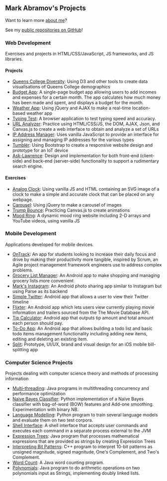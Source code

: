 ## Mark Abramov's Projects

Want to learn more [about me](AboutMe/index.html)?

See my [public repositories on GitHub](https://github.com/markab4?tab=repositories)!

### Web Development
Exercises and projects in HTML/CSS/JavaScript, JS frameworks, and JS libraries.
#### Projects

* [Queens College Diversity](http://markab4.github.io/QC-Diversity/index.html): Using D3 and other tools to create data visualisations of Queens College demographics
* [Budget App](https://markab4.github.io/Budgety/): A single-page budget app allowing users to add incomes and expenses for a certain month. The app calculates how much money has been made and spent, and displays a budget for the month.
* [Weather App](WeatherApp/index.html): Using jQuery and AJAX to make a real-time location-based weather app
* [Typing Test](/Typing-Test/index.html): A browser application to test typing speed and accuracy.
* [URL Analyzer](https://venus.cs.qc.cuny.edu/~abma2399/cs355/urlanalyzer.html): Practice using HTML/CSS/JS, the DOM, AJAX,  Json, and Canvas.js to create a web interface to obtain and analyze a set of URLs
* [IP Address Manager](https://venus.cs.qc.cuny.edu/~abma2399/cs355/IPAddressManager.html): Uses vanilla JavaScript to provide an interface for assigning and managing IP addresses for the various types
* [Tumblër](https://venus.cs.qc.cuny.edu/~abma2399/iot-tumbler/public/): Using Bootstrap to create a responsive website design and prototype for an IoT device
* [Ask-Lawrence](https://ask-lawrence.herokuapp.com): Design and implementation for both front-end (client-side) and back-end (server-side) functionality to support a rudimentary search engine.

#### Exercises
* [Analog Clock](https://markab4.github.io/analog-clock/index.html): Using vanilla JS and HTML containing an SVG image of a clock to make a simple and accurate clock that can be placed on any webpage.
* [Carousel](Carousel/index.html): Using jQuery to make a carousel of images
* [Trump Bounce](TrumpBounce/index.html): Practicing Canvas.js to create animations
* [Mood Ring](MoodRing/index.html): A dynamic mood ring website including 2-D arrays and YouTube videos, using vanilla JS

### Mobile Development
Applications developed for mobile devices.

* [OnTrack](https://android-on-track.github.io/on-track/): An app for students looking to increase their daily focus and drive by making their productivity more tangible, inspired by Scrum, an Agile project management framework engineers use to address complex problems.
* [Grocery List Manager](https://markab4.github.io/Grocery-List-Manager/): An Android app to make shopping and managing grocery lists more convenient
* [Mark's Instagram](https://github.com/markab4/MarksInstagram): An Android photo sharing app similar to Instagram but using Parse as its backend
* [Simple Twitter](https://github.com/markab4/SimpleTwitter): Android app that allows a user to view their Twitter timeline
* [Flixter](https://markab4.github.io/Flixter/): An Android app which lets users view currently playing movie information and trailers sourced from the The Movie Database API.
* [Tip Calculator](https://github.com/markab4/Tip-Calculator): Android app that outputs tip amount and total amount each person should pay.
* [To-Do App](https://github.com/markab4/SimpleTodo): An Android app that allows building a todo list and basic todo items management functionality including adding new items, editing and deleting an existing item.
* [Split](https://markab4.github.io/split/): Prototype, UI/UX, brand and visual design for an iOS mobile bill-splitting app


### Computer Science Projects
Projects dealing with computer science theory and methods of processing information

* [Multi-threading](https://github.com/markab4/multithreading): Java programs in multithreading concurrency and performance optimization
* [Naive Bayes Classifier](https://markab4.github.io/Naive-Bayes-Classifier/): Python implementation of a Naïve Bayes classifier with bag-of-word (BOW) features and Add-one smoothing. Experimentation with binary NB.
* [Language Modelling](https://github.com/markab4/Language-Modeling-in-Python): Python program to train several language models and evaluate them on two test corpora.
* [Shell Interface](https://github.com/markab4/shell-interface): A shell interface that accepts user commands and executes each command in a separate process external to the JVM
* [Expression Trees](https://github.com/markab4/ExpressionTree): Java program that processes mathematical expressions that are provided as strings by creating Expression Trees
* [Interpreting Bit Patterns](https://github.com/markab4/Interpreting-Bit-Patterns): C++ program to interpret 10-bit patterns as unsigned magnitude, signed magnitude, One's Complement, and Two's Complement.
* [Word Count](https://github.com/markab4/WordCount): A Java word counting program.
* [Polynomials](https://github.com/markab4/polynomials): Java program to do arithmetic operations on two polynomials input as Strings, implementing doubly linked lists.
